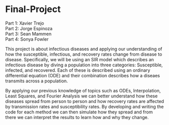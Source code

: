 # Final-Project
Part 1: 
    Xavier Trejo   
Part 2: 
    Jorge Espinoza   
Part 3: 
    Sean Mammen   
Part 4:
    Sonya Fowler

This project is about infectious diseases and applying our understanding of how the susceptible, infectious, and recovery rates change
from disease to disease. Specifically, we will be using an SIR model which describes an infectious disease by diving a population into
three categories: Susceptible, infected, and recovered. Each of these is described using an ordinary differential equation (ODE) and
their combination describes how a diseaes transmits across a population.

By applying our previous knowledge of topics such as ODEs, Interpolation, Least Squares, and Fourier Analysis we can better understand
how these diseases spread from person to person and how recovery rates are affected by transmission rates and susceptibility rates. By
developing and writing the code for each method we can then simulate how they spread and from there we can interpret the results to
learn how and why they change.
